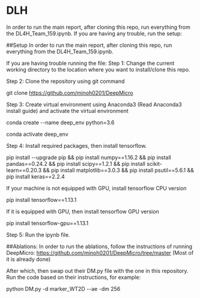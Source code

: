 # DLH

In order to run the main report, after cloning this repo, run everything from the DL4H_Team_159.ipynb. If you are having any trouble, run the setup:

##Setup
In order to run the main report, after cloning this repo, run everything from the DL4H_Team_159.ipynb. 

If you are having trouble running the file:
Step 1: Change the current working directory to the location where you want to install/clone this repo.

Step 2: Clone the repository using git command

  git clone https://github.com/minoh0201/DeepMicro

Step 3: Create virtual environment using Anaconda3 (Read Anaconda3 install guide) and activate the virtual environment

  conda create --name deep_env python=3.6

  conda activate deep_env

Step 4: Install required packages, then install tensorflow.

  pip install --upgrade pip && pip install numpy==1.16.2 && pip install pandas==0.24.2 && pip install scipy==1.2.1 && pip install scikit-learn==0.20.3 && pip install matplotlib==3.0.3 && pip install psutil==5.6.1 && pip install keras==2.2.4

If your machine is not equipped with GPU, install tensorflow CPU version

  pip install tensorflow==1.13.1

If it is equipped with GPU, then install tensorflow GPU version

  pip install tensorflow-gpu==1.13.1

Step 5: Run the ipynb file.

##Ablations:
In order to run the ablations, follow the instructions of running DeepMicro: https://github.com/minoh0201/DeepMicro/tree/master  (Most of it is already done)

After which, then swap out their DM.py file with the one in this repository. Run the code based on their instructions, for example: 

  python DM.py -d marker_WT2D --ae -dm 256
